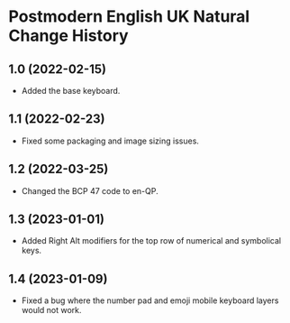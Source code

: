Postmodern English UK Natural Change History
====================

1.0 (2022-02-15)
----------------
- Added the base keyboard.

1.1 (2022-02-23)
----------------
- Fixed some packaging and image sizing issues.

1.2 (2022-03-25)
----------------
- Changed the BCP 47 code to en-QP.

1.3 (2023-01-01)
----------------
- Added Right Alt modifiers for the top row of numerical and symbolical keys.

1.4 (2023-01-09)
----------------
- Fixed a bug where the number pad and emoji mobile keyboard layers would not work.